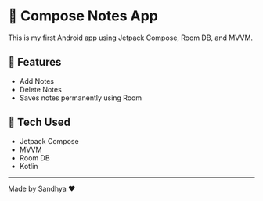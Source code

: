 # 📝 Compose Notes App

This is my first Android app using Jetpack Compose, Room DB, and MVVM.

## 📱 Features
- Add Notes
- Delete Notes
- Saves notes permanently using Room

## 🚀 Tech Used
- Jetpack Compose
- MVVM
- Room DB
- Kotlin

---
Made by Sandhya ❤️
